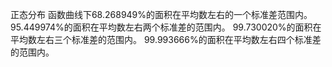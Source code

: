 正态分布
函数曲线下68.268949%的面积在平均数左右的一个标准差范围内。
95.449974%的面积在平均数左右两个标准差的范围内。
99.730020%的面积在平均数左右三个标准差的范围内。
99.993666%的面积在平均数左右四个标准差的范围内。